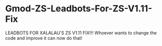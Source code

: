 # Gmod-ZS-Leadbots-For-ZS-V1.11-Fix
LEADBOTS FOR XALALAU'S ZS V1.11 FIX!!! 
Whoever wants to change the code and improve it can now do that!
